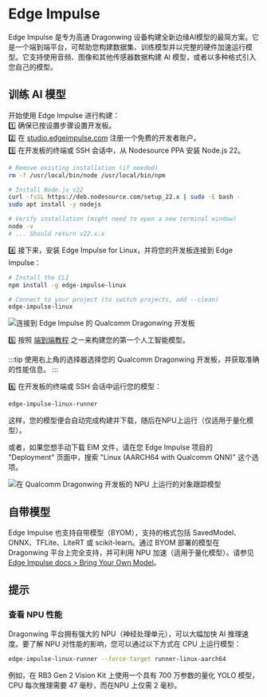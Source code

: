 # Edge Impulse

Edge Impulse 是专为高通 Dragonwing 设备构建全新边缘AI模型的最简方案。它是一个端到端平台，可帮助您构建数据集、训练模型并以完整的硬件加速运行模型。它支持使用音频、图像和其他传感器数据构建 AI 模型，或者以多种格式引入您自己的模型。

## 训练 AI 模型

开始使用 Edge Impulse 进行构建：  
1️⃣ 确保已按设置步骤设置开发板。  
2️⃣ 在 [studio.edgeimpulse.com](https://studio.edgeimpulse.com) 注册一个免费的开发者账户。  
3️⃣ 在开发板的终端或 SSH 会话中，从 Nodesource PPA 安装 Node.js 22。

```bash
# Remove existing installation (if needed)
rm -f /usr/local/bin/node /usr/local/bin/npm

# Install Node.js v22
curl -fsSL https://deb.nodesource.com/setup_22.x | sudo -E bash -
sudo apt install -y nodejs

# Verify installation (might need to open a new terminal window)
node -v
# ... Should return v22.x.x
```

4️⃣ 接下来，安装 Edge Impulse for Linux，并将您的开发板连接到 Edge Impulse：

```bash
# Install the CLI
npm install -g edge-impulse-linux

# Connect to your project (to switch projects, add --clean)
edge-impulse-linux
```

![](https://3580193864-files.gitbook.io/~/files/v0/b/gitbook-x-prod.appspot.com/o/spaces%2FxM5xrbdbelLSl7uN8oac%2Fuploads%2Fgit-blob-193d9c7cdfa12f3002b7c42a895d523cc7cf0353%2Fedgeimpulse1.png?alt=media "连接到 Edge Impulse 的 Qualcomm Dragonwing 开发板")

5️⃣ 按照 [端到端教程](https://docs.edgeimpulse.com/tutorials) 之一来构建您的第一个人工智能模型。

:::tip 
使用右上角的选择器选择您的 Qualcomm Dragonwing 开发板，并获取准确的性能信息。
:::

6️⃣ 在开发板的终端或 SSH 会话中运行您的模型：

```bash
edge-impulse-linux-runner
```

这样，您的模型便会自动完成构建并下载，随后在NPU上运行（仅适用于量化模型）。

或者，如果您想手动下载 EIM 文件，请在您 Edge Impulse 项目的 "Deployment" 页面中，搜索 "Linux (AARCH64 with Qualcomm QNN)" 这个选项。

![](https://3580193864-files.gitbook.io/~/files/v0/b/gitbook-x-prod.appspot.com/o/spaces%2FxM5xrbdbelLSl7uN8oac%2Fuploads%2Fgit-blob-abc96bc0dca5f72946cf427ee415ef6271471fcc%2Fedgeimpulse2.png?alt=media "在 Qualcomm Dragonwing 开发板的 NPU 上运行的对象跟踪模型")

## 自带模型

Edge Impulse 也支持自带模型（BYOM），支持的格式包括 SavedModel、ONNX、TFLite、LiteRT 或 scikit-learn。通过 BYOM 部署的模型在 Dragonwing 平台上完全支持，并可利用 NPU 加速（适用于量化模型）。请参见 [Edge Impulse docs > Bring Your Own Model](https://docs.edgeimpulse.com/studio/projects/dashboard/byom)。

## 提示

### 查看 NPU 性能

Dragonwing 平台拥有强大的 NPU（神经处理单元），可以大幅加快 AI 推理速度。要了解 NPU 对性能的影响，您可以通过以下方式在 CPU 上运行模型：

```bash
edge-impulse-linux-runner --force-target runner-linux-aarch64
```

例如，在 RB3 Gen 2 Vision Kit 上使用一个具有 700 万参数的量化 YOLO 模型，CPU 每次推理需要 47 毫秒，而在NPU 上仅需 2 毫秒。